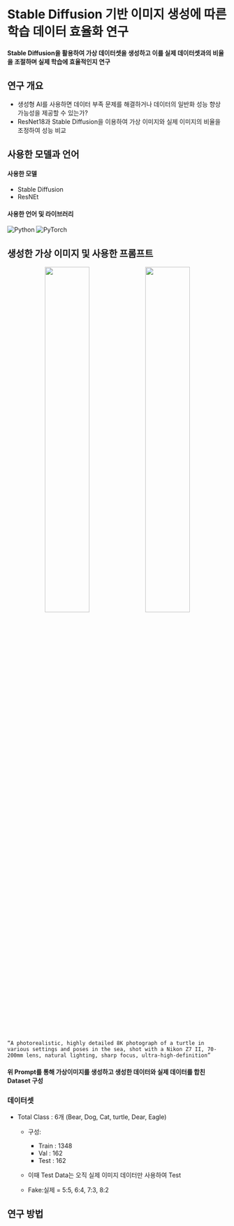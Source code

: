 # Stable Diffusion 기반 이미지 생성에 따른 학습 데이터 효율화 연구

#### Stable Diffusion을 활용하여 가상 데이터셋을 생성하고 이를 실제 데이터셋과의 비율을 조절하며 실제 학습에 효율적인지 연구


## 연구 개요

* 생성형 AI를 사용하면 데이터 부족 문제를 해결하거나 데이터의 일반화 성능 향상 가능성을 제공할 수 있는가?
* ResNet18과 Stable Diffusion을 이용하여 가상 이미지와 실제 이미지의 비율을 조정하여 성능 비교


## 사용한 모델과 언어
#### 사용한 모델
* Stable Diffusion
* ResNEt

#### 사용한 언어 및 라이브러리
![Python](https://img.shields.io/badge/python-3670A0?style=for-the-badge&logo=python&logoColor=ffdd54)
![PyTorch](https://img.shields.io/badge/PyTorch-%23EE4C2C.svg?style=for-the-badge&logo=PyTorch&logoColor=white)


## 생성한 가상 이미지 및 사용한 프롬프트
<p align="center">
  <img src="https://github.com/user-attachments/assets/373d65fd-47b3-4597-83b4-0b67230fa173" width="45%"/>
  <img src="https://github.com/user-attachments/assets/4403018d-fe5f-4589-90be-a957cabc9e33" width="45%"/>
</p>

```
“A photorealistic, highly detailed 8K photograph of a turtle in various settings and poses in the sea, shot with a Nikon Z7 II, 70-200mm lens, natural lighting, sharp focus, ultra-high-definition”
```
#### 위 Prompt를 통해 가상이미지를 생성하고 생성한 데이터와 실제 데이터를 합친 Dataset 구성


### 데이터셋 
* Total Class : 6개 (Bear, Dog, Cat, turtle, Dear, Eagle)
  * 구성: 
    * Train : 1348
    * Val : 162
    * Test : 162
      
  * 이때 Test Data는 오직 실제 이미지 데이터만 사용하여 Test
  * Fake:실제 = 5:5, 6:4, 7:3, 8:2

## 연구 방법





